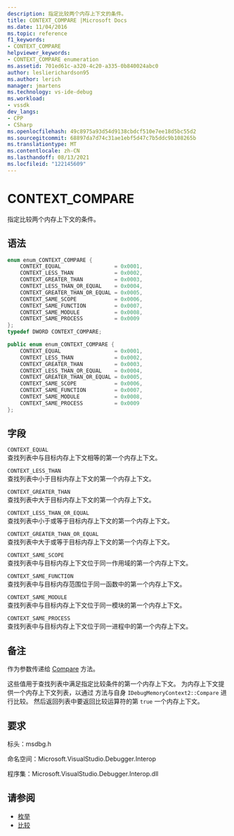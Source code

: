 ```yaml
---
description: 指定比较两个内存上下文的条件。
title: CONTEXT_COMPARE |Microsoft Docs
ms.date: 11/04/2016
ms.topic: reference
f1_keywords:
- CONTEXT_COMPARE
helpviewer_keywords:
- CONTEXT_COMPARE enumeration
ms.assetid: 701ed61c-a320-4c20-a335-0b840024abc0
author: leslierichardson95
ms.author: lerich
manager: jmartens
ms.technology: vs-ide-debug
ms.workload:
- vssdk
dev_langs:
- CPP
- CSharp
ms.openlocfilehash: 49c8975a93d54d9138cbdcf510e7ee18d5bc55d2
ms.sourcegitcommit: 68897da7d74c31ae1ebf5d47c7b5ddc9b108265b
ms.translationtype: MT
ms.contentlocale: zh-CN
ms.lasthandoff: 08/13/2021
ms.locfileid: "122145609"
---
```

# <a name="context_compare"></a>CONTEXT_COMPARE
指定比较两个内存上下文的条件。

## <a name="syntax"></a>语法

```cpp
enum enum_CONTEXT_COMPARE {
    CONTEXT_EQUAL                 = 0x0001,
    CONTEXT_LESS_THAN             = 0x0002,
    CONTEXT_GREATER_THAN          = 0x0003,
    CONTEXT_LESS_THAN_OR_EQUAL    = 0x0004,
    CONTEXT_GREATER_THAN_OR_EQUAL = 0x0005,
    CONTEXT_SAME_SCOPE            = 0x0006,
    CONTEXT_SAME_FUNCTION         = 0x0007,
    CONTEXT_SAME_MODULE           = 0x0008,
    CONTEXT_SAME_PROCESS          = 0x0009
};
typedef DWORD CONTEXT_COMPARE;
```

```csharp
public enum enum_CONTEXT_COMPARE {
    CONTEXT_EQUAL                 = 0x0001,
    CONTEXT_LESS_THAN             = 0x0002,
    CONTEXT_GREATER_THAN          = 0x0003,
    CONTEXT_LESS_THAN_OR_EQUAL    = 0x0004,
    CONTEXT_GREATER_THAN_OR_EQUAL = 0x0005,
    CONTEXT_SAME_SCOPE            = 0x0006,
    CONTEXT_SAME_FUNCTION         = 0x0007,
    CONTEXT_SAME_MODULE           = 0x0008,
    CONTEXT_SAME_PROCESS          = 0x0009
};
```

## <a name="fields"></a>字段
`CONTEXT_EQUAL`\
查找列表中与目标内存上下文相等的第一个内存上下文。

`CONTEXT_LESS_THAN`\
查找列表中小于目标内存上下文的第一个内存上下文。

`CONTEXT_GREATER_THAN`\
查找列表中大于目标内存上下文的第一个内存上下文。

`CONTEXT_LESS_THAN_OR_EQUAL`\
查找列表中小于或等于目标内存上下文的第一个内存上下文。

`CONTEXT_GREATER_THAN_OR_EQUAL`\
查找列表中大于或等于目标内存上下文的第一个内存上下文。

`CONTEXT_SAME_SCOPE`\
查找列表中与目标内存上下文位于同一作用域的第一个内存上下文。

`CONTEXT_SAME_FUNCTION`\
查找列表中与目标内存范围位于同一函数中的第一个内存上下文。

`CONTEXT_SAME_MODULE`\
查找列表中与目标内存上下文位于同一模块的第一个内存上下文。

`CONTEXT_SAME_PROCESS`\
查找列表中与目标内存上下文位于同一进程中的第一个内存上下文。

## <a name="remarks"></a>备注
作为参数传递给 [Compare](../../../extensibility/debugger/reference/idebugmemorycontext2-compare.md) 方法。

这些值用于查找列表中满足指定比较条件的第一个内存上下文。 为内存上下文提供一个内存上下文列表，以通过 方法与自身 `IDebugMemoryContext2::Compare` 进行比较。 然后返回列表中要返回比较运算符的第 `true` 一个内存上下文。

## <a name="requirements"></a>要求
标头：msdbg.h

命名空间：Microsoft.VisualStudio.Debugger.Interop

程序集：Microsoft.VisualStudio.Debugger.Interop.dll

## <a name="see-also"></a>请参阅
- [枚举](../../../extensibility/debugger/reference/enumerations-visual-studio-debugging.md)
- [比较](../../../extensibility/debugger/reference/idebugmemorycontext2-compare.md)
